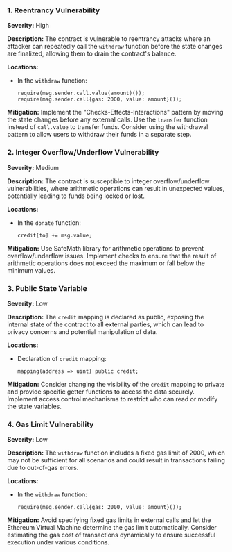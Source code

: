 ### 1. **Reentrancy Vulnerability**

**Severity:**
High

**Description:**
The contract is vulnerable to reentrancy attacks where an attacker can repeatedly call the `withdraw` function before the state changes are finalized, allowing them to drain the contract's balance.

**Locations:**

- In the `withdraw` function:
  ```solidity
  require(msg.sender.call.value(amount)());
  require(msg.sender.call{gas: 2000, value: amount}());
  ```

**Mitigation:**
Implement the "Checks-Effects-Interactions" pattern by moving the state changes before any external calls. Use the `transfer` function instead of `call.value` to transfer funds. Consider using the withdrawal pattern to allow users to withdraw their funds in a separate step.

### 2. **Integer Overflow/Underflow Vulnerability**

**Severity:**
Medium

**Description:**
The contract is susceptible to integer overflow/underflow vulnerabilities, where arithmetic operations can result in unexpected values, potentially leading to funds being locked or lost.

**Locations:**

- In the `donate` function:
  ```solidity
  credit[to] += msg.value;
  ```

**Mitigation:**
Use SafeMath library for arithmetic operations to prevent overflow/underflow issues. Implement checks to ensure that the result of arithmetic operations does not exceed the maximum or fall below the minimum values.

### 3. **Public State Variable**

**Severity:**
Low

**Description:**
The `credit` mapping is declared as public, exposing the internal state of the contract to all external parties, which can lead to privacy concerns and potential manipulation of data.

**Locations:**

- Declaration of `credit` mapping:
  ```solidity
  mapping(address => uint) public credit;
  ```

**Mitigation:**
Consider changing the visibility of the `credit` mapping to private and provide specific getter functions to access the data securely. Implement access control mechanisms to restrict who can read or modify the state variables.

### 4. **Gas Limit Vulnerability**

**Severity:**
Low

**Description:**
The `withdraw` function includes a fixed gas limit of 2000, which may not be sufficient for all scenarios and could result in transactions failing due to out-of-gas errors.

**Locations:**

- In the `withdraw` function:
  ```solidity
  require(msg.sender.call{gas: 2000, value: amount}());
  ```

**Mitigation:**
Avoid specifying fixed gas limits in external calls and let the Ethereum Virtual Machine determine the gas limit automatically. Consider estimating the gas cost of transactions dynamically to ensure successful execution under various conditions.